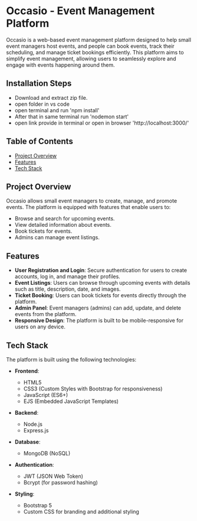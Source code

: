 # Occasio - Event Management Platform

Occasio is a web-based event management platform designed to help small event managers host events, and people can book events, track their scheduling, and manage ticket bookings efficiently. This platform aims to simplify event management, allowing users to seamlessly explore and engage with events happening around them.

## Installation Steps
-  Download and extract zip file.
-  open folder in vs code
-  open terminal and run 'npm install'
-  After that in same terminal run 'nodemon start'
-  open link provide in terminal or open in browser 'http://localhost:3000/'

## Table of Contents

- [Project Overview](#project-overview)
- [Features](#features)
- [Tech Stack](#tech-stack)

## Project Overview

Occasio allows small event managers to create, manage, and promote events. The platform is equipped with features that enable users to:

- Browse and search for upcoming events.
- View detailed information about events.
- Book tickets for events.
- Admins can manage event listings.

## Features

- **User Registration and Login**: Secure authentication for users to create accounts, log in, and manage their profiles.
- **Event Listings**: Users can browse through upcoming events with details such as title, description, date, and images.
- **Ticket Booking**: Users can book tickets for events directly through the platform.
- **Admin Panel**: Event managers (admins) can add, update, and delete events from the platform.
- **Responsive Design**: The platform is built to be mobile-responsive for users on any device.
  
## Tech Stack

The platform is built using the following technologies:

- **Frontend**:
  - HTML5
  - CSS3 (Custom Styles with Bootstrap for responsiveness)
  - JavaScript (ES6+)
  - EJS (Embedded JavaScript Templates)
  
- **Backend**:
  - Node.js
  - Express.js
  
- **Database**:
  - MongoDB (NoSQL)

- **Authentication**:
  - JWT (JSON Web Token)
  - Bcrypt (for password hashing)

- **Styling**:
  - Bootstrap 5
  - Custom CSS for branding and additional styling
